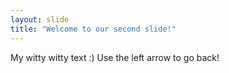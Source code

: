 ```yaml
---
layout: slide
title: "Welcome to our second slide!"
---
```

My witty witty text :)
Use the left arrow to go back!

